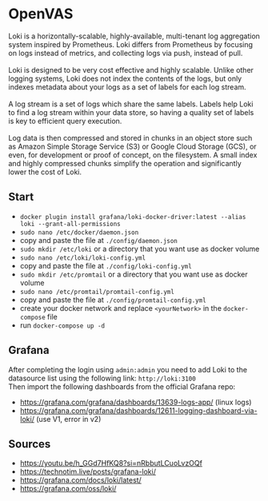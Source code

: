 # OpenVAS
Loki is a horizontally-scalable, highly-available, multi-tenant log aggregation system inspired by Prometheus. Loki differs from Prometheus by focusing on logs instead of metrics, and collecting logs via push, instead of pull.</br>
</br>
Loki is designed to be very cost effective and highly scalable. Unlike other logging systems, Loki does not index the contents of the logs, but only indexes metadata about your logs as a set of labels for each log stream.</br>
</br>
A log stream is a set of logs which share the same labels. Labels help Loki to find a log stream within your data store, so having a quality set of labels is key to efficient query execution.</br>
</br>
Log data is then compressed and stored in chunks in an object store such as Amazon Simple Storage Service (S3) or Google Cloud Storage (GCS), or even, for development or proof of concept, on the filesystem. A small index and highly compressed chunks simplify the operation and significantly lower the cost of Loki.</br>

## Start
- `docker plugin install grafana/loki-docker-driver:latest --alias loki --grant-all-permissions`
- `sudo nano /etc/docker/daemon.json`
- copy and paste the file at `./config/daemon.json`
- `sudo mkdir /etc/loki` or a directory that you want use as docker volume
- `sudo nano /etc/loki/loki-config.yml`
- copy and paste the file at `./config/loki-config.yml`
- `sudo mkdir /etc/promtail` or a directory that you want use as docker volume
- `sudo nano /etc/promtail/promtail-config.yml`
- copy and paste the file at `./config/promtail-config.yml`
- create your docker network and replace `<yourNetwork>` in the `docker-compose` file
- run `docker-compose up -d`

## Grafana
After completing the login using `admin:admin` you need to add Loki to the datasource list using the following link: `http://loki:3100`</br>
Then import the following dashboards from the official Grafana repo:</br>
- https://grafana.com/grafana/dashboards/13639-logs-app/ (linux logs)
- https://grafana.com/grafana/dashboards/12611-logging-dashboard-via-loki/ (use V1, error in v2)


## Sources
- https://youtu.be/h_GGd7HfKQ8?si=nRbbutLCuoLvzOQf
- https://technotim.live/posts/grafana-loki/
- https://grafana.com/docs/loki/latest/
- https://grafana.com/oss/loki/
